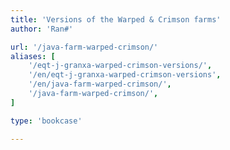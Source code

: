 ```yaml
---
title: 'Versions of the Warped & Crimson farms'
author: 'Ran#'

url: '/java-farm-warped-crimson/'
aliases: [
    '/eqt-j-granxa-warped-crimson-versions/',
    '/en/eqt-j-granxa-warped-crimson-versions',
    '/en/java-farm-warped-crimson/',
    '/java-farm-warped-crimson/',
]

type: 'bookcase'

---
```

